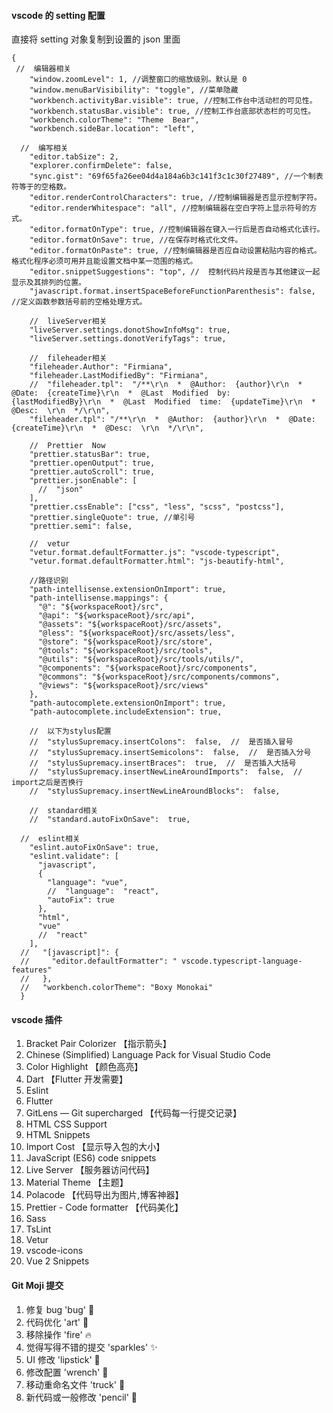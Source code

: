 #### vscode 的 setting 配置
直接将 setting 对象复制到设置的 json 里面
```
{
 //  编辑器相关
    "window.zoomLevel": 1, //调整窗口的缩放级别。默认是 0
    "window.menuBarVisibility": "toggle", //菜单隐藏
    "workbench.activityBar.visible": true, //控制工作台中活动栏的可见性。
    "workbench.statusBar.visible": true, //控制工作台底部状态栏的可见性。
    "workbench.colorTheme": "Theme  Bear",
    "workbench.sideBar.location": "left",
  
  //  编写相关
    "editor.tabSize": 2,
    "explorer.confirmDelete": false,
    "sync.gist": "69f65fa26ee04d4a184a6b3c141f3c1c30f27489", //一个制表符等于的空格数。
    "editor.renderControlCharacters": true, //控制编辑器是否显示控制字符。
    "editor.renderWhitespace": "all", //控制编辑器在空白字符上显示符号的方式。
    "editor.formatOnType": true, //控制编辑器在键入一行后是否自动格式化该行。
    "editor.formatOnSave": true, //在保存时格式化文件。
    "editor.formatOnPaste": true, //控制编辑器是否应自动设置粘贴内容的格式。格式化程序必须可用并且能设置文档中某一范围的格式。
    "editor.snippetSuggestions": "top", //  控制代码片段是否与其他建议一起显示及其排列的位置。
    "javascript.format.insertSpaceBeforeFunctionParenthesis": false, //定义函数参数括号前的空格处理方式。
  
    //  liveServer相关
    "liveServer.settings.donotShowInfoMsg": true,
    "liveServer.settings.donotVerifyTags": true,
  
    //  fileheader相关
    "fileheader.Author": "Firmiana",
    "fileheader.LastModifiedBy": "Firmiana",
    //  "fileheader.tpl":  "/**\r\n  *  @Author:  {author}\r\n  *  @Date:  {createTime}\r\n  *  @Last  Modified  by:  {lastModifiedBy}\r\n  *  @Last  Modified  time:  {updateTime}\r\n  *  @Desc:  \r\n  */\r\n",
    "fileheader.tpl": "/**\r\n  *  @Author:  {author}\r\n  *  @Date:  {createTime}\r\n  *  @Desc:  \r\n  */\r\n",
  
    //  Prettier  Now
    "prettier.statusBar": true,
    "prettier.openOutput": true,
    "prettier.autoScroll": true,
    "prettier.jsonEnable": [
      //  "json"
    ],
    "prettier.cssEnable": ["css", "less", "scss", "postcss"],
    "prettier.singleQuote": true, //单引号
    "prettier.semi": false,
  
    //  vetur
    "vetur.format.defaultFormatter.js": "vscode-typescript",
    "vetur.format.defaultFormatter.html": "js-beautify-html",
  
    //路径识别
    "path-intellisense.extensionOnImport": true,
    "path-intellisense.mappings": {
      "@": "${workspaceRoot}/src",
      "@api": "${workspaceRoot}/src/api",
      "@assets": "${workspaceRoot}/src/assets",
      "@less": "${workspaceRoot}/src/assets/less",
      "@store": "${workspaceRoot}/src/store",
      "@tools": "${workspaceRoot}/src/tools",
      "@utils": "${workspaceRoot}/src/tools/utils/",
      "@components": "${workspaceRoot}/src/components",
      "@commons": "${workspaceRoot}/src/components/commons",
      "@views": "${workspaceRoot}/src/views"
    },
    "path-autocomplete.extensionOnImport": true,
    "path-autocomplete.includeExtension": true,
  
    //  以下为stylus配置
    //  "stylusSupremacy.insertColons":  false,  //  是否插入冒号
    //  "stylusSupremacy.insertSemicolons":  false,  //  是否插入分号
    //  "stylusSupremacy.insertBraces":  true,  //  是否插入大括号
    //  "stylusSupremacy.insertNewLineAroundImports":  false,  //  import之后是否换行
    //  "stylusSupremacy.insertNewLineAroundBlocks":  false,
  
    //  standard相关
    //  "standard.autoFixOnSave":  true,
  
  //  eslint相关
    "eslint.autoFixOnSave": true,
    "eslint.validate": [
      "javascript",
      {
        "language": "vue",
        //  "language":  "react",
        "autoFix": true
      },
      "html",
      "vue"
      //  "react"
    ],
  //   "[javascript]": {
  //     "editor.defaultFormatter": " vscode.typescript-language-features"
  //   },
  //   "workbench.colorTheme": "Boxy Monokai"
  }
  ```
  #### vscode 插件
  1. Bracket Pair Colorizer 【指示箭头】
  2. Chinese (Simplified) Language Pack for Visual Studio Code
  3. Color Highlight 【颜色高亮】
  4. Dart 【Flutter 开发需要】
  5. Eslint
  6. Flutter
  7. GitLens — Git supercharged 【代码每一行提交记录】
  8. HTML CSS Support
  9. HTML Snippets
  10. Import Cost 【显示导入包的大小】
  11. JavaScript (ES6) code snippets
  12. Live Server 【服务器访问代码】
  13. Material Theme 【主题】
  14. Polacode 【代码导出为图片,博客神器】
  15. Prettier - Code formatter 【代码美化】
  16. Sass
  17. TsLint
  18. Vetur
  19. vscode-icons
  20. Vue 2 Snippets


#### Git Moji 提交
1. 修复 bug 'bug' :bug:
2. 代码优化 'art' :art:
3. 移除操作 'fire' :fire:
4. 觉得写得不错的提交 'sparkles' :sparkles:
5. UI 修改 'lipstick' :lipstick:
6. 修改配置 'wrench' :wrench:
7. 移动重命名文件 'truck' :truck:
8. 新代码或一般修改 'pencil' :pencil:






